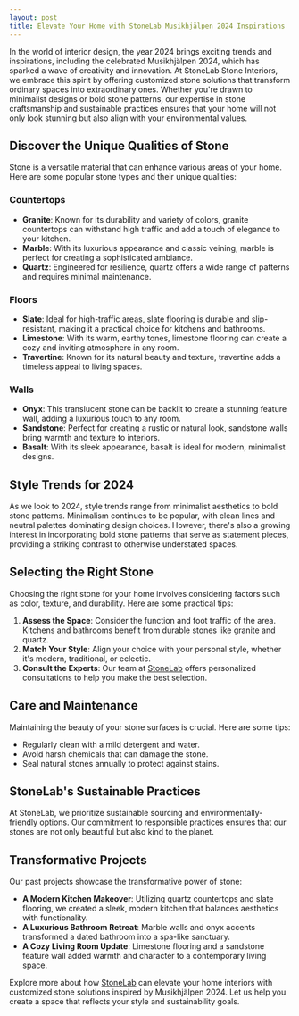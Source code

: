 ```yaml
---
layout: post
title: Elevate Your Home with StoneLab Musikhjälpen 2024 Inspirations
---
```



In the world of interior design, the year 2024 brings exciting trends and inspirations, including the celebrated Musikhjälpen 2024, which has sparked a wave of creativity and innovation. At StoneLab Stone Interiors, we embrace this spirit by offering customized stone solutions that transform ordinary spaces into extraordinary ones. Whether you're drawn to minimalist designs or bold stone patterns, our expertise in stone craftsmanship and sustainable practices ensures that your home will not only look stunning but also align with your environmental values.

## Discover the Unique Qualities of Stone

Stone is a versatile material that can enhance various areas of your home. Here are some popular stone types and their unique qualities:

### Countertops

- **Granite**: Known for its durability and variety of colors, granite countertops can withstand high traffic and add a touch of elegance to your kitchen.
- **Marble**: With its luxurious appearance and classic veining, marble is perfect for creating a sophisticated ambiance.
- **Quartz**: Engineered for resilience, quartz offers a wide range of patterns and requires minimal maintenance.

### Floors

- **Slate**: Ideal for high-traffic areas, slate flooring is durable and slip-resistant, making it a practical choice for kitchens and bathrooms.
- **Limestone**: With its warm, earthy tones, limestone flooring can create a cozy and inviting atmosphere in any room.
- **Travertine**: Known for its natural beauty and texture, travertine adds a timeless appeal to living spaces.

### Walls

- **Onyx**: This translucent stone can be backlit to create a stunning feature wall, adding a luxurious touch to any room.
- **Sandstone**: Perfect for creating a rustic or natural look, sandstone walls bring warmth and texture to interiors.
- **Basalt**: With its sleek appearance, basalt is ideal for modern, minimalist designs.

## Style Trends for 2024

As we look to 2024, style trends range from minimalist aesthetics to bold stone patterns. Minimalism continues to be popular, with clean lines and neutral palettes dominating design choices. However, there's also a growing interest in incorporating bold stone patterns that serve as statement pieces, providing a striking contrast to otherwise understated spaces.

## Selecting the Right Stone

Choosing the right stone for your home involves considering factors such as color, texture, and durability. Here are some practical tips:

1. **Assess the Space**: Consider the function and foot traffic of the area. Kitchens and bathrooms benefit from durable stones like granite and quartz.
2. **Match Your Style**: Align your choice with your personal style, whether it's modern, traditional, or eclectic.
3. **Consult the Experts**: Our team at [StoneLab](https://stonelab.se) offers personalized consultations to help you make the best selection.

## Care and Maintenance

Maintaining the beauty of your stone surfaces is crucial. Here are some tips:

- Regularly clean with a mild detergent and water.
- Avoid harsh chemicals that can damage the stone.
- Seal natural stones annually to protect against stains.

## StoneLab's Sustainable Practices

At StoneLab, we prioritize sustainable sourcing and environmentally-friendly options. Our commitment to responsible practices ensures that our stones are not only beautiful but also kind to the planet.

## Transformative Projects

Our past projects showcase the transformative power of stone:

- **A Modern Kitchen Makeover**: Utilizing quartz countertops and slate flooring, we created a sleek, modern kitchen that balances aesthetics with functionality.
- **A Luxurious Bathroom Retreat**: Marble walls and onyx accents transformed a dated bathroom into a spa-like sanctuary.
- **A Cozy Living Room Update**: Limestone flooring and a sandstone feature wall added warmth and character to a contemporary living space.

Explore more about how [StoneLab](https://stonelab.se) can elevate your home interiors with customized stone solutions inspired by Musikhjälpen 2024. Let us help you create a space that reflects your style and sustainability goals.